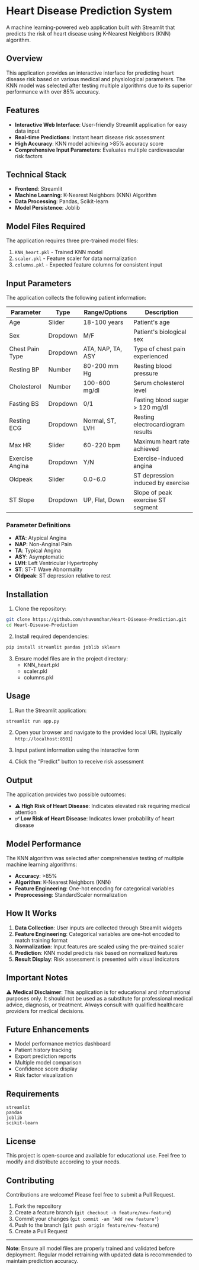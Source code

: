 # Heart Disease Prediction System

A machine learning-powered web application built with Streamlit that predicts the risk of heart disease using K-Nearest Neighbors (KNN) algorithm.

## Overview

This application provides an interactive interface for predicting heart disease risk based on various medical and physiological parameters. The KNN model was selected after testing multiple algorithms due to its superior performance with over 85% accuracy.

## Features

- **Interactive Web Interface**: User-friendly Streamlit application for easy data input
- **Real-time Predictions**: Instant heart disease risk assessment
- **High Accuracy**: KNN model achieving >85% accuracy score
- **Comprehensive Input Parameters**: Evaluates multiple cardiovascular risk factors

## Technical Stack

- **Frontend**: Streamlit
- **Machine Learning**: K-Nearest Neighbors (KNN) Algorithm
- **Data Processing**: Pandas, Scikit-learn
- **Model Persistence**: Joblib

## Model Files Required

The application requires three pre-trained model files:

1. `KNN_heart.pkl` - Trained KNN model
2. `scaler.pkl` - Feature scaler for data normalization
3. `columns.pkl` - Expected feature columns for consistent input

## Input Parameters

The application collects the following patient information:

| Parameter | Type | Range/Options | Description |
|-----------|------|---------------|-------------|
| Age | Slider | 18-100 years | Patient's age |
| Sex | Dropdown | M/F | Patient's biological sex |
| Chest Pain Type | Dropdown | ATA, NAP, TA, ASY | Type of chest pain experienced |
| Resting BP | Number | 80-200 mm Hg | Resting blood pressure |
| Cholesterol | Number | 100-600 mg/dl | Serum cholesterol level |
| Fasting BS | Dropdown | 0/1 | Fasting blood sugar > 120 mg/dl |
| Resting ECG | Dropdown | Normal, ST, LVH | Resting electrocardiogram results |
| Max HR | Slider | 60-220 bpm | Maximum heart rate achieved |
| Exercise Angina | Dropdown | Y/N | Exercise-induced angina |
| Oldpeak | Slider | 0.0-6.0 | ST depression induced by exercise |
| ST Slope | Dropdown | UP, Flat, Down | Slope of peak exercise ST segment |

### Parameter Definitions

- **ATA**: Atypical Angina
- **NAP**: Non-Anginal Pain
- **TA**: Typical Angina
- **ASY**: Asymptomatic
- **LVH**: Left Ventricular Hypertrophy
- **ST**: ST-T Wave Abnormality
- **Oldpeak**: ST depression relative to rest

## Installation

1. Clone the repository:
```bash
git clone https://github.com/shuvomdhar/Heart-Disease-Prediction.git
cd Heart-Disease-Prediction
```

2. Install required dependencies:
```bash
pip install streamlit pandas joblib sklearn
```

3. Ensure model files are in the project directory:
   - KNN_heart.pkl
   - scaler.pkl
   - columns.pkl

## Usage

1. Run the Streamlit application:
```bash
streamlit run app.py
```

2. Open your browser and navigate to the provided local URL (typically `http://localhost:8501`)

3. Input patient information using the interactive form

4. Click the "Predict" button to receive risk assessment

## Output

The application provides two possible outcomes:

- **⚠️ High Risk of Heart Disease**: Indicates elevated risk requiring medical attention
- **✅ Low Risk of Heart Disease**: Indicates lower probability of heart disease

## Model Performance

The KNN algorithm was selected after comprehensive testing of multiple machine learning algorithms:

- **Accuracy**: >85%
- **Algorithm**: K-Nearest Neighbors (KNN)
- **Feature Engineering**: One-hot encoding for categorical variables
- **Preprocessing**: StandardScaler normalization

## How It Works

1. **Data Collection**: User inputs are collected through Streamlit widgets
2. **Feature Engineering**: Categorical variables are one-hot encoded to match training format
3. **Normalization**: Input features are scaled using the pre-trained scaler
4. **Prediction**: KNN model predicts risk based on normalized features
5. **Result Display**: Risk assessment is presented with visual indicators

## Important Notes

⚠️ **Medical Disclaimer**: This application is for educational and informational purposes only. It should not be used as a substitute for professional medical advice, diagnosis, or treatment. Always consult with qualified healthcare providers for medical decisions.

## Future Enhancements

- Model performance metrics dashboard
- Patient history tracking
- Export prediction reports
- Multiple model comparison
- Confidence score display
- Risk factor visualization

## Requirements

```
streamlit
pandas
joblib
scikit-learn
```

## License

This project is open-source and available for educational use. Feel free to modify and distribute according to your needs.

## Contributing

Contributions are welcome! Please feel free to submit a Pull Request.

1. Fork the repository
2. Create a feature branch (`git checkout -b feature/new-feature`)
3. Commit your changes (`git commit -am 'Add new feature'`)
4. Push to the branch (`git push origin feature/new-feature`)
5. Create a Pull Request

---

**Note**: Ensure all model files are properly trained and validated before deployment. Regular model retraining with updated data is recommended to maintain prediction accuracy.
